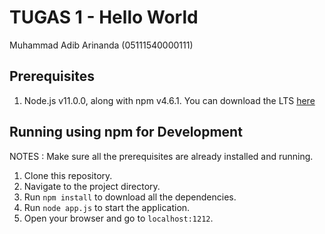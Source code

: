 # TUGAS 1 - Hello World
Muhammad Adib Arinanda (05111540000111)

## Prerequisites

1. Node.js v11.0.0, along with npm v4.6.1. You  can download the LTS [here](https://nodejs.org/en/download/)

## Running using npm for Development

NOTES : Make sure all the prerequisites are already installed and running.

1. Clone this repository.
2. Navigate to the project directory.
3. Run `npm install` to download all the dependencies.
4. Run `node app.js` to start the application.
5. Open your browser and go to `localhost:1212`.